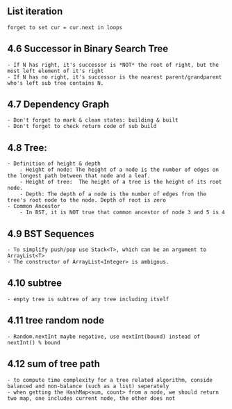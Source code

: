 ## List iteration
    forget to set cur = cur.next in loops
## 4.6 Successor in Binary Search Tree
    - If N has right, it's successor is *NOT* the root of right, but the most left element of it's right
    - If N has no right, it's successor is the nearest parent/grandparent who's left sub tree contains N.
## 4.7 Dependency Graph
    - Don't forget to mark & clean states: building & built
    - Don't forget to check return code of sub build
## 4.8 Tree:
    - Definition of height & depth
        - Height of node: The height of a node is the number of edges on the longest path between that node and a leaf.
        - Height of tree:  The height of a tree is the height of its root node.
        - Depth: The depth of a node is the number of edges from the tree's root node to the node. Depth of root is zero
    - Common Ancestor
        - In BST, it is NOT true that common ancestor of node 3 and 5 is 4
        
## 4.9 BST Sequences
    - To simplify push/pop use Stack<T>, which can be an argument to ArrayList<T> 
    - The constructor of ArrayList<Integer> is ambigous.
    
## 4.10 subtree
    - empty tree is subtree of any tree including itself
    
## 4.11 tree random node
    - Random.nextInt maybe negative, use nextInt(bound) instead of nextInt() % bound
    
## 4.12 sum of tree path
    - to compute time complexity for a tree related algorithm, conside balanced and non-balance (such as a list) seperately
    - when getting the HashMap<sum, count> from a node, we should return two map, one includes current node, the other does not 